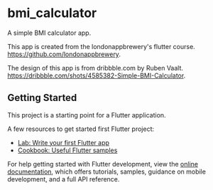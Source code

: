 # bmi_calculator

A simple BMI calculator app.

This app is created from the londonappbrewery's flutter course. https://github.com/londonappbrewery.

The design of this app is from dribbble.com by Ruben Vaalt. https://dribbble.com/shots/4585382-Simple-BMI-Calculator.

## Getting Started

This project is a starting point for a Flutter application.

A few resources to get started first Flutter project:

- [Lab: Write your first Flutter app](https://docs.flutter.dev/get-started/codelab)
- [Cookbook: Useful Flutter samples](https://docs.flutter.dev/cookbook)

For help getting started with Flutter development, view the
[online documentation](https://docs.flutter.dev/), which offers tutorials,
samples, guidance on mobile development, and a full API reference.
